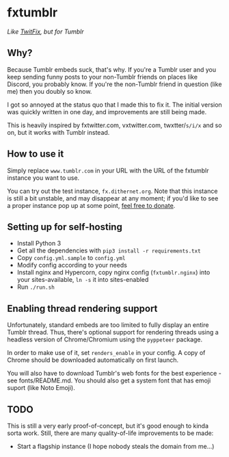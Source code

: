 # fxtumblr

*Like [TwitFix](https://github.com/robinuniverse/TwitFix), but for Tumblr*

## Why?

Because Tumblr embeds suck, that's why. If you're a Tumblr user and you keep sending funny posts to your non-Tumblr friends on places like Discord, you probably know. If you're the non-Tumblr friend in question (like me) then you doubly so know.

I got so annoyed at the status quo that I made this to fix it. The initial version was quickly written in one day, and improvements are still being made.

This is heavily inspired by fxtwitter.com, vxtwitter.com, twxtter/`s/i/x` and so on, but it works with Tumblr instead.

## How to use it

Simply replace `www.tumblr.com` in your URL with the URL of the fxtumblr instance you want to use.

You can try out the test instance, `fx.dithernet.org`. Note that this instance is still a bit unstable, and may disappear at any moment; if you'd like to see a proper instance pop up at some point, [feel free to donate](https://paypal.me/knuxfanwin8).

## Setting up for self-hosting

* Install Python 3
* Get all the dependencies with `pip3 install -r requirements.txt`
* Copy `config.yml.sample` to `config.yml`
* Modify config according to your needs
* Install nginx and Hypercorn, copy nginx config (`fxtumblr.nginx`) into your sites-available, `ln -s` it into sites-enabled
* Run `./run.sh`

## Enabling thread rendering support

Unfortunately, standard embeds are too limited to fully display an entire Tumblr thread. Thus, there's optional support for rendering threads using a headless version of Chrome/Chromium using the `pyppeteer` package.

In order to make use of it, set `renders_enable` in your config. A copy of Chrome should be downloaded automatically on first launch.

You will also have to download Tumblr's web fonts for the best experience - see fonts/README.md. You should also get a system font that has emoji suport (like Noto Emoji).

## TODO

This is still a very early proof-of-concept, but it's good enough to kinda sorta work. Still, there are many quality-of-life improvements to be made:

- Start a flagship instance (I hope nobody steals the domain from me...)
